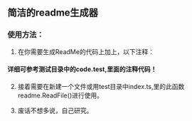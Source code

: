 ## 简洁的readme生成器
>
### 使用方法：
>
1. 在你需要生成ReadMe的代码上加上，以下注释：
>
<!-- /* readme.md
* title:'Test'
* parse: [{name:value,note:传入的值,type:string,isparam:true},{name:type,note:传入类型,type:object,isparam:true},{name:key,note:传入键值,type:string,isparam:true}]
* isparam:'true'
*/ -->
>
#### 详细可参考测试目录中的code.test,里面的注释代码！
>
2. 接着需要在新建一个文件或用test目录中index.ts,里的此函数readme.ReadFile()进行使用。
>
3. 废话不想多说，自己研究。